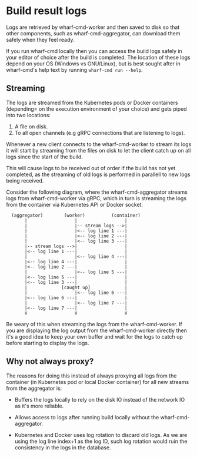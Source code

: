 # Build result logs

Logs are retrieved by wharf-cmd-worker and then saved to disk so that other
components, such as wharf-cmd-aggregator, can download them safely when they
feel ready.

If you run wharf-cmd locally then you can access the build logs safely in your
editor of choice after the build is completed. The location of these logs depend
on your OS (Windows vs GNU/Linux), but is best sought after in wharf-cmd's help
text by running `wharf-cmd run --help`.

## Streaming

The logs are streamed from the Kubernetes pods or Docker containers (depending=
on the execution environment of your choice) and gets piped into two locations:

1. A file on disk.
2. To all open channels (e.g gRPC connections that are listening to logs).

Whenever a new client connects to the wharf-cmd-worker to stream its logs it
will start by streaming from the files on disk to let the client catch up on all
logs since the start of the build.

This will cause logs to be received out of order if the build has not yet
completed, as the streaming of old logs is performed in parallell to new logs
being received.

Consider the following diagram, where the wharf-cmd-aggregator streams logs from
wharf-cmd-worker via gRPC, which in turn is streaming the logs from the
container via Kubernetes API or Docker socket.

```text
  (aggregator)        (worker)          (container)
       |                  |                  |
       |                  |-- stream logs -->|
       |                  |<-- log line 1 ---|
       |                  |<-- log line 2 ---|
       |                  |<-- log line 3 ---|
       |-- stream logs -->|                  |
       |<-- log line 1 ---|                  |
       |                  |<-- log line 4 ---|
       |<-- log line 4 ---|                  |
       |<-- log line 2 ---|                  |
       |                  |<-- log line 5 ---|
       |<-- log line 5 ---|                  |
       |<-- log line 3 ---|                  |
       |             [caught up]             |
       |                  |<-- log line 6 ---|
       |<-- log line 6 ---|                  |
       |                  |<-- log line 7 ---|
       |<-- log line 7 ---|                  |
       V                  V                  V
```

Be weary of this when streaming the logs from the wharf-cmd-worker. If you are
displaying the log output from the wharf-cmd-worker directly then it's a good
idea to keep your own buffer and wait for the logs to catch up before starting
to display the logs.

## Why not always proxy?

The reasons for doing this instead of always proxying all logs from the
container (in Kubernetes pod or local Docker container) for all new streams
from the aggregator is:

- Buffers the logs locally to rely on the disk IO instead of the network IO as
  it's more reliable.

- Allows access to logs after running build locally without the
  wharf-cmd-aggregator.

- Kubernetes and Docker uses log rotation to discard old logs. As we are using
  the log line index+1 as the log ID, such log rotation would ruin the
  consistency in the logs in the database.
